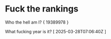 # Fuck the rankings

Who the hell am I?
{ 19389978 }

What fucking year is it?
[ 2025-03-28T07:06:40Z ]
